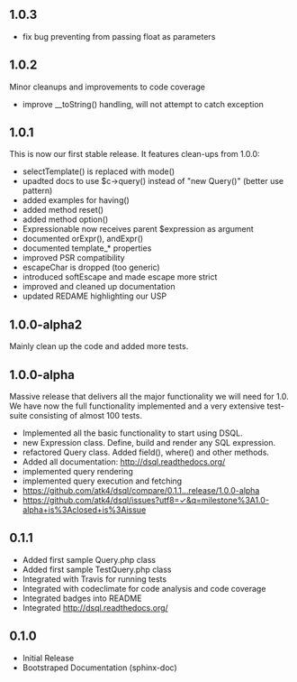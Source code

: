 ## 1.0.3

* fix bug preventing from passing float as parameters

## 1.0.2

Minor cleanups and improvements to code coverage

* improve __toString() handling, will not attempt to catch exception

## 1.0.1

This is now our first stable release. It features clean-ups from 1.0.0:

* selectTemplate() is replaced with mode()
* upadted docs to use $c->query() instead of "new Query()" (better use pattern)
* added examples for having()
* added method reset()
* added method option()
* Expressionable now receives parent $expression as argument
* documented orExpr(), andExpr()
* documented template_* properties
* improved PSR compatibility
* escapeChar is dropped (too generic)
* introduced softEscape and made escape more strict
* improved and cleaned up documentation
* updated REDAME highlighting our USP

## 1.0.0-alpha2

Mainly clean up the code and added more tests.

## 1.0.0-alpha

Massive release that delivers all the major functionality we will need
for 1.0. We have now the full functionality implemented and a very
extensive test-suite consisting of almost 100 tests.

* Implemented all the basic functionality to start using DSQL.
* new Expression class. Define, build and render any SQL expression.
* refactored Query class. Added field(), where() and other methods.
* Added all documentation: http://dsql.readthedocs.org/
* implemented query rendering
* implemented query execution and fetching
* https://github.com/atk4/dsql/compare/0.1.1...release/1.0.0-alpha
* https://github.com/atk4/dsql/issues?utf8=✓&q=milestone%3A1.0-alpha+is%3Aclosed+is%3Aissue


## 0.1.1

* Added first sample Query.php class
* Added first sample TestQuery.php class
* Integrated with Travis for running tests
* Integrated with codeclimate for code analysis and code coverage
* Integrated badges into README
* Integrated http://dsql.readthedocs.org/

## 0.1.0

* Initial Release
* Bootstraped Documentation (sphinx-doc)
